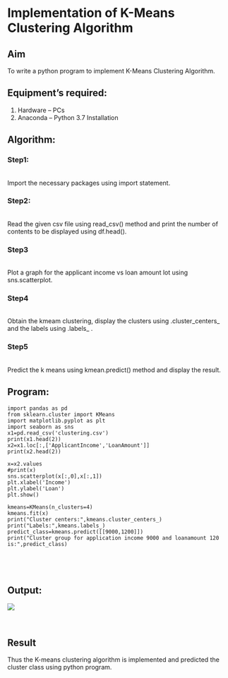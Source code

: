 # Implementation of K-Means Clustering Algorithm
## Aim
To write a python program to implement K-Means Clustering Algorithm.
## Equipment’s required:
1.	Hardware – PCs
2.	Anaconda – Python 3.7 Installation

## Algorithm:

### Step1:
<br>Import the necessary packages using import statement.

### Step2:
<br>Read the given csv file using read_csv() method and print the number of contents to be displayed using df.head().

### Step3
<br>Plot a graph for the applicant income vs loan amount lot using sns.scatterplot.

### Step4
<br>Obtain the kmeam clustering, display the clusters using .cluster_centers_ and the labels using .labels_ .

### Step5
<br>Predict the k means using kmean.predict() method and display the result.

## Program:
```
import pandas as pd 
from sklearn.cluster import KMeans
import matplotlib.pyplot as plt
import seaborn as sns
x1=pd.read_csv('clustering.csv')
print(x1.head(2))
x2=x1.loc[:,['ApplicantIncome','LoanAmount']]
print(x2.head(2))

x=x2.values
#print(x)
sns.scatterplot(x[:,0],x[:,1])
plt.xlabel('Income')
plt.ylabel('Loan')
plt.show()

kmeans=KMeans(n_clusters=4)
kmeans.fit(x)
print("Cluster centers:",kmeans.cluster_centers_)
print("Labels:",kmeans.labels_)
predict_class=kmeans.predict([[9000,1200]])
print("Cluster group for application income 9000 and loanamount 120 is:",predict_class)





```
## Output:

![](./output.jpgs)


<br>

## Result
Thus the K-means clustering algorithm is implemented and predicted the cluster class using python program.